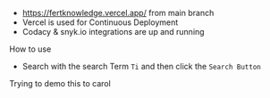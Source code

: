 - https://fertknowledge.vercel.app/ from main branch
- Vercel is used for Continuous Deployment
- Codacy & snyk.io integrations are up and running


How to use

- Search with the search Term `Ti` and then click the `Search Button`

Trying to demo this to carol